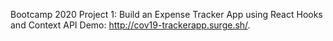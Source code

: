 Bootcamp 2020 Project 1: Build an Expense Tracker App using React Hooks and Context API
Demo: http://cov19-trackerapp.surge.sh/.

